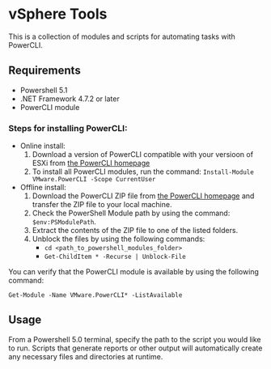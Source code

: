 # vSphere Tools

This is a collection of modules and scripts for automating tasks with PowerCLI.

## Requirements
- Powershell 5.1 
- .NET Framework 4.7.2 or later
- PowerCLI module

### Steps for installing PowerCLI:
- Online install:
    1. Download a version of PowerCLI compatible with your versioon of ESXi from [the PowerCLI homepage](https://developer.vmware.com/web/tool/vmware-powercli)
    2. To install all PowerCLI modules, run the command:
            ```
            Install-Module VMware.PowerCLI -Scope CurrentUser
            ```
- Offline install:
    1. Download the PowerCLI ZIP file from [the PowerCLI homepage](https://developer.vmware.com/web/tool/vmware-powercli) 
    and transfer the ZIP file to your local machine. 
    2. Check the PowerShell Module path by using the command: `$env:PSModulePath`.     
    3. Extract the contents of the ZIP file to one of the listed folders.
    4. Unblock the files by using the following commands:
        - `cd <path_to_powershell_modules_folder>` 
        - `Get-ChildItem * -Recurse | Unblock-File`   

You can verify that the PowerCLI module is available by using the following command: 
    
`Get-Module -Name VMware.PowerCLI* -ListAvailable` 

## Usage
From a Powershell 5.0 terminal, specify the path to the script you would like to run. Scripts that generate reports 
or other output will automatically create any necessary files and directories at runtime. 
